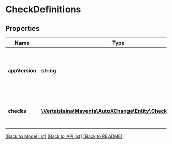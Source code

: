 # CheckDefinitions

## Properties
Name | Type | Description | Notes
------------ | ------------- | ------------- | -------------
**appVersion** | **string** | Version of the application the definitions correspond to | [optional] 
**checks** | [**\Vertaislaina\Maventa\AutoXChange\Entity\CheckDefinition[]**](CheckDefinition.md) | All supported checks with their definitions | [optional] 

[[Back to Model list]](../README.md#documentation-for-models) [[Back to API list]](../README.md#documentation-for-api-endpoints) [[Back to README]](../README.md)


